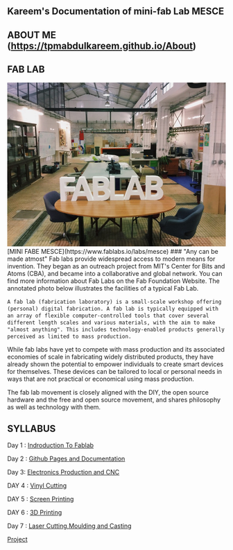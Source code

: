 ##                                        Kareem's Documentation of mini-fab Lab MESCE


## ABOUT ME (https://tpmabdulkareem.github.io/About)

## FAB LAB


<img src="fablab.jpg">
[MINI FABE MESCE](https://www.fablabs.io/labs/mesce)
### "Any can be made atmost"
    Fab labs provide widespread access to modern means for invention. They began as an outreach project from MIT's Center for Bits and    Atoms (CBA), and became into a collaborative and global network. You can find more information about Fab Labs on the Fab Foundation   Website. The annotated photo below illustrates the facilities of a typical Fab Lab.
    
    A fab lab (fabrication laboratory) is a small-scale workshop offering (personal) digital fabrication. A fab lab is typically equipped with an array of flexible computer-controlled tools that cover several different length scales and various materials, with the aim to make "almost anything". This includes technology-enabled products generally perceived as limited to mass production.

   While fab labs have yet to compete with mass production and its associated economies of scale in fabricating widely distributed products, they have already shown the potential to empower individuals to create smart devices for themselves. These devices can be tailored to local or personal needs in ways that are not practical or economical using mass production.

The fab lab movement is closely aligned with the DIY, the open source hardware and the free and open source movement, and shares philosophy as well as technology with them.
    
    
    
## SYLLABUS
  Day 1 : [Indroduction To Fablab](https://tpmabdulkareem.github.io/Day1)

  Day 2 : [Github Pages and Documentation](https://tpmabdulkareem.github.io/Day2)
                               
  Day 3: [Electronics Production and CNC](https://tpmabdulkareem.github.io/Day3)
                                
  DAY 4 : [Vinyl Cutting](https://tpmabdulkareem.github.io/Day4)
                                	
  DAY 5 : [Screen Printing](https://tpmabdulkareem.github.io/Day5)
                                	
  DAY 6 : [3D Printing](https://tpmabdulkareem.github.io/Day6)
                                
  Day 7 : [Laser Cutting,Moulding and Casting](https://tpmabdulkareem.github.io/Day7)
                                
  [Project](https://tpmabdulkareem.github.io/project)


